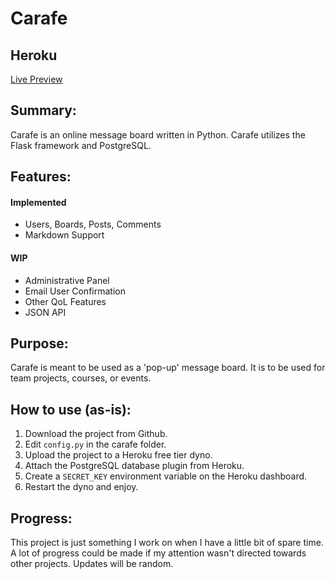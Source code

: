# Carafe 

## Heroku
[Live Preview](http://carafeboard.herokuapp.com)

## Summary:

Carafe is an online message board written in Python. Carafe utilizes the Flask framework and PostgreSQL. 

## Features:

#### Implemented
- Users, Boards, Posts, Comments
- Markdown Support

#### WIP
- Administrative Panel
- Email User Confirmation
- Other QoL Features
- JSON API

## Purpose:

Carafe is meant to be used as a 'pop-up' message board. It is to be used for team projects, courses, or events.

## How to use (as-is):

1. Download the project from Github.
2. Edit ```config.py``` in the carafe folder.
3. Upload the project to a Heroku free tier dyno.
4. Attach the PostgreSQL database plugin from Heroku.
5. Create a ```SECRET_KEY``` environment variable on the Heroku dashboard.
6. Restart the dyno and enjoy.

## Progress:

This project is just something I work on when I have a little bit of spare time. A lot of progress could be made if my attention wasn't directed towards other projects. Updates will be random.
